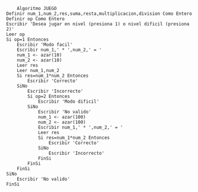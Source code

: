         Algoritmo JUEGO
	Definir num_1,num_2,res,suma,resta,multiplicacion,division Como Entero
	Definir op Como Entero
	Escribir 'Desea jugar en nivel (presiona 1) o nivel dificil (presiona 2)'
	Leer op
	Si op=1 Entonces
		Escribir 'Modo facil'
		Escribir num_1,' * ',num_2,' = '
		num_1 <- azar(10)
		num_2 <- azar(10)
		Leer res
		Leer num_1,num_2
		Si res=num_1*num_2 Entonces
			Escribir 'Correcto'
		SiNo
			Escribir 'Incorrecto'
			Si op=2 Entonces
				Escribir 'Modo dificil'
			SiNo
				Escribir 'No valido'
				num_1 <- azar(100)
				num_2 <- azar(100)
				Escribir num_1,' * ',num_2,' = '
				Leer res
				Si res=num_1*num_2 Entonces
					Escribir 'Correcto'
				SiNo
					Escribir 'Incorrecto'
				FinSi
			FinSi
		FinSi
	SiNo
		Escribir 'No valido'
	FinSi

